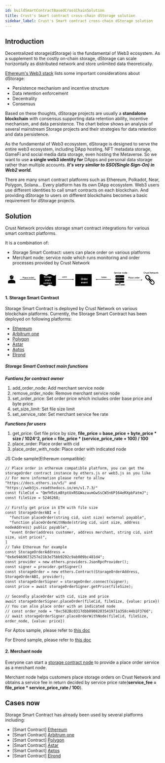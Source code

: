 ```yaml
---
id: buildSmartContractBasedCrossChainSolution
title: Crust's Smart contract cross-chain dStorage solution
sidebar_label: Crust's Smart contract cross-chain dStorage solution
---
```


## Introduction

Decentralized storage(dStorage) is the fundamental of Web3 ecosystem. As a supplement to the costly on-chain storage, dStorage can scale horizontally as distributed network and store unlimited data theoretically.

[Ethereum's Web3 stack](https://ethereum.org/en/developers/docs/storage/) lists some important considerations about dStorage:

- Persistence mechanism and incentive structure
- Data retention enforcement
- Decentrality
- Consensus

Based on these thoughts, dStorage projects are usually a **standalone** **blockchain** with consensus supporting data retention ability, incentive mechanism, and data persistence. The chart below shows an analysis of several mainstream Storage projects and their strategies for data retention and data persistence.

[ ](https://www.notion.so/68b99ae146214e73b3ef3a8cfcb6727a)

As the fundamental of Web3 ecosystem, dStorage is designed to serve the entire web3 ecosystem, including DApp hosting, NFT metadata storage, GameFi and social media data storage, even hosting the Metaverse. So we want to use **a single web3 identity for** DApps and personal data storage rather than multiple accounts. ***It's very similar to SSO(Single Sign-On) in Web2 world.***

There are many smart contract platforms such as Ethereum, Polkadot, Near, Polygon, Solana... Every platform has its own DApp ecosystem. Web3 users use different identities to call smart contracts on each blockchain. And providing dStorage to users on different blockchains becomes a basic requirement for dStorage projects.

## Solution

Crust Network provides storage smart contract integrations for various smart contract platforms.

It is a combination of:

- Storage Smart Contract: users can place order on various platforms
- Merchant node: service node which runs monitoring and order processes provided by Crust Network

![smart contract](assets/build/build-cross-chain-sc.png)

#### 1. Storage Smart Contract

Storage Smart Contract is deployed by Crust Network on various blockchain platforms. Currently, the Storage Smart Contract has been deployed on following platforms:

- [Ethereum](https://github.com/crustio/eth-storage-contract/blob/main/contracts/StorageOrder.sol)
- [Arbitrum one](https://github.com/crustio/eth-storage-contract/blob/main/contracts/StorageOrderCompatible.sol)
- [Polygon](https://github.com/crustio/eth-storage-contract/blob/main/contracts/StorageOrderCompatible.sol)
- [Astar](https://github.com/crustio/eth-storage-contract/blob/main/contracts/StorageOrderAstar.sol)
- [Aptos](https://github.com/crustio/aptos-storage-contract)
- [Elrond](https://github.com/crustio/elrond-storage-contract)

##### Storage Smart Contract main functions

***Funtions for contract owner***

1. add_order_node: Add merchant service node
1. remove_order_node: Remove merchant service node
1. set_order_price: Set order price which includes order base price and byte price
1. set_size_limit: Set file size limit
1. set_service_rate: Set merchant service fee rate

***Functions for users***

1. get_price: Get file price by size, **file_price = base_price + byte_price * size / 1024^2, price = file_price * (service_price_rate + 100) / 100**
1. place_order: Place order with cid
1. place_order_with_node: Place order with indicated node

JS Code sample(Ethereum compatible):
```
// Place order in ethereum compatible platform, you can get the storageOrder contract instance by ethers.js or web3.js as you like
// For more information please refer to allow "https://docs.ethers.io/v5/" and "https://web3js.readthedocs.io/en/v1.7.3/"
const fileCid = "QmfH5zLmBtptUxRSGWazaumGwSsCW3n6P164eRXpbFatmJ";
const fileSize = 5246268;

// Firstly get price in ETH with file size
const StorageOrderABI = [
  "function placeOrder(string cid, uint size) external payable",
  "function placeOrderWithNode(string cid, uint size, address nodeAddress) public payable",
  "event Order(address customer, address merchant, string cid, uint size, uint price)",
]
// Take Ethereum for example
const StorageOrderAddress = "0x6e9469673257e21b3e75bb9292c9ab009bc481d4";
const provider = new ethers.providers.JsonRpcProvider();
const signer = provider.getSigner()
const storageOrder = new ethers.Contract(StorageOrderAddress, StorageOrderABI, provider);
const storageOrderSigner = storageOrder.connect(signer);
const price = await storageOrderSigner.getPrice(fileSize);

// Secondly placeOrder with cid, size and price 
await storageOrderSigner.placeOrder(fileCid, fileSize, {value: price})
// You can also place order with an indicated node
// const order_node = "0xc582Bc0317dbb0908203541971a358c44b1F3766";
// await storageOrderSigner.placeOrderWithNode(fileCid, fileSize, order_node, {value: price})
```

For Aptos sample, please refer to [this doc](https://github.com/crustio/aptos-storage-contract)

For Elrond sample, please refer to [this doc](https://github.com/crustio/elrond-storage-contract)

#### 2. Merchant node

Everyone can start a [storage contract node](https://github.com/crustio/storage-contract-node) to provide a place order service as a merchant node.

Merchant node helps customers place storage orders on Crust Network and obtains a service fee in return decided by service price rate(**service_fee = file_price * service_price_rate / 100**).

## Cases now

Storage Smart Contract has already been used by several platforms including:

- [Smart Contract] [Ethereum](https://etherscan.io/address/0x6e9469673257e21b3e75bb9292c9ab009bc481d4)
- [Smart Contract] [Arbitrum one](https://arbiscan.io/address/0x6E9469673257E21B3E75bb9292c9aB009bc481D4)
- [Smart Contract] [Polygon](https://polygonscan.com/address/0xE1E8ff8e51DA7066CB1009a4c1dE68AE2d095655)
- [Smart Contract] [Astar](https://blockscout.com/shiden/address/0x10f15729aEFB5165a90be683DC598070F91367F0)
- [Smart Contract] [Aptos](https://explorer.aptoslabs.com/account/0x59c6f5359735a27beba04252ae5fee4fc9c6ec0b7e22dab9f5ed7173283c54d0)
- [Smart Contract] [Elrond](https://explorer.elrond.com/accounts/erd1qqqqqqqqqqqqqpgq9z44nz6t6nheyflvfh94syzky84gk0d8j3vss49tnh)
